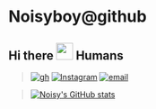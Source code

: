 # Noisyboy@github
## Hi there <img src="https://raw.githubusercontent.com/noisyboy/noisyboy/banner/Hi.gif" width="30px"> Humans
> [![gh](https://img.shields.io/badge/platform-Github-informational?style=flat&logo=github&logoColor=green&color=black)](https://github.com/noisyboy)
[![Instagram](https://img.shields.io/badge/platform-Instagram-informational?style=flat&logo=Instagram&logoColor=pink&color=black)](https://instagram.com/_noisyathena_)
[![email](https://img.shields.io/badge/platform-Email-informational?style=flat&logo=Gmail&logoColor=blue&color=black)](mailto:support@noisyboy.cf)

> [![Noisy's GitHub stats](https://github-readme-stats.vercel.app/api?username=noisyboy&show_icons=true&theme=tokyonight)](https://noisyboy.cf/)
